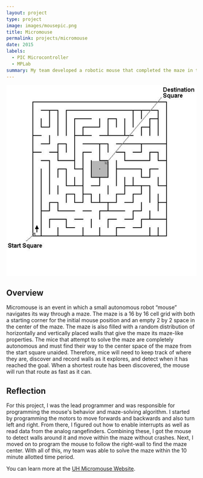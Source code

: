 ```yaml
---
layout: project
type: project
image: images/mousepic.png
title: Micromouse
permalink: projects/micromouse
date: 2015
labels:
  - PIC Microcontroller
  - MPLab
summary: My team developed a robotic mouse that completed the maze in the 2015 UH Micromouse competition.
---
```


<div class="ui image">
  <img class="ui image" src="../images/maze.jpg">
</div>

## Overview


Micromouse is an event in which a small autonomous robot “mouse” navigates its way through a maze.  The maze is a 16 by 16 cell grid with both a starting corner for the initial mouse position and an empty 2 by 2 space in the center of the maze.  The maze is also filled with a random distribution of horizontally and vertically placed walls that give the maze its maze-like properties.  The mice that attempt to solve the maze are completely autonomous and must find their way to the center space of the maze from the start square unaided.  Therefore, mice will need to keep track of where they are, discover and record walls as it explores, and detect when it has reached the goal.  When a shortest route has been discovered, the mouse will run that route as fast as it can.


## Reflection


For this project, I was the lead programmer and was responsible for programming the mouse's behavior and maze-solving algorithm.  I started by programming the motors to move forwards and backwards and also turn left and right.  From there, I figured out how to enable interrupts as well as read data from the analog rangefinders.  Combining these, I got the mouse to detect walls around it and move within the maze without crashes.  Next, I moved on to program the mouse to follow the right-wall to find the maze center.  With all of this, my team was able to solve the maze within the 10 minute allotted time period.


You can learn more at the [UH Micromouse Website](http://www-ee.eng.hawaii.edu/~mmouse/about.html).



